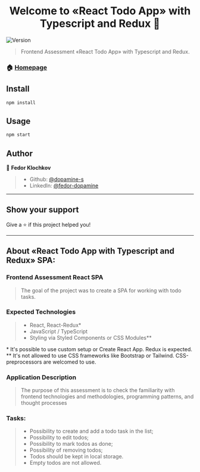 <h1 align="center">Welcome to «React Todo App» with Typescript and Redux 👋</h1>
<p>
  <img alt="Version" src="https://img.shields.io/badge/version-0.1.0-blue.svg?cacheSeconds=2592000" />
</p>

> Frontend Assessment «React Todo App» with Typescript and Redux.

### 🏠 [Homepage](https://github.com/dopamine-s/to-do-with-ts-training-app)

## Install

```sh
npm install
```

## Usage

```sh
npm start
```

## Author

👤 **Fedor Klochkov**

> - Github: [@dopamine-s](https://github.com/dopamine-s)
> - LinkedIn: [@fedor-dopamine](https://linkedin.com/in/fedor-dopamine)

---

## Show your support

Give a ⭐️ if this project helped you!

---

## About «React Todo App with Typescript and Redux» SPA:

>

### Frontend Assessment React SPA

> The goal of the project was to create a SPA for working with todo tasks.

### Expected Technologies

> - React, React-Redux\*
> - JavaScript / TypeScript
> - Styling via Styled Components or CSS Modules\*\*

\* It's possible to use custom setup or Create React App. Redux is expected.  
\*\* It's not allowed to use CSS frameworks like Bootstrap or Tailwind. CSS-preprocessors are welcomed to use.

### Application Description

> The purpose of this assessment is to check the familiarity with frontend technologies and methodologies, programming patterns, and thought processes

### Tasks:

> - Possibility to create and add a todo task in the list;
> - Possibility to edit todos;
> - Possibility to mark todos as done;
> - Possibility of removing todos;
> - Todos should be kept in local storage.
> - Empty todos are not allowed.

